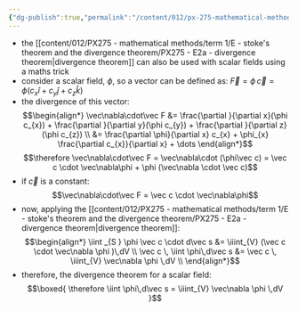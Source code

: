 ```yaml
---
{"dg-publish":true,"permalink":"/content/012/px-275-mathematical-methods/term-1/e-stoke-s-theorem-and-the-divergence-theorem/px-275-e2d-scalar-fields/","noteIcon":"1","created":"2024-11-28T12:13:33.338+00:00","updated":"2024-11-28T12:29:59.010+00:00"}
---
```


- the [[content/012/PX275 - mathematical methods/term 1/E - stoke's theorem and the divergence theorem/PX275 - E2a - divergence theorem\|divergence theorem]] can also be used with scalar fields using a maths trick
- consider a scalar field, $\phi$, so a vector can be defined as: $\vec F = \phi \, \vec c = \phi (c_{x}\hat i + c_{y} \hat j  + c_{z} \hat k)$
- the divergence of this vector: 
$$\begin{align*}
	\vec\nabla\cdot\vec F &= \frac{\partial }{\partial x}(\phi c_{x}) + \frac{\partial }{\partial y}(\phi c_{y}) + \frac{\partial }{\partial z}(\phi c_{z}) \\
	&= \frac{\partial \phi}{\partial x} c_{x} + \phi_{x} \frac{\partial c_{x}}{\partial x}  + \dots
\end{align*}$$
$$\therefore \vec\nabla\cdot\vec F = \vec\nabla\cdot (\phi\vec c) = \vec c \cdot \vec\nabla\phi + \phi (\vec\nabla \cdot \vec c)$$
- if $\vec c$ is a constant:
$$\vec\nabla\cdot\vec F = \vec c \cdot \vec\nabla\phi$$
- now, applying the [[content/012/PX275 - mathematical methods/term 1/E - stoke's theorem and the divergence theorem/PX275 - E2a - divergence theorem\|divergence theorem]]:
$$\begin{align*}
	\iint _{S } \phi \vec c \cdot d\vec s &= \iiint_{V} (\vec c \cdot \vec\nabla \phi )\,dV \\
	\vec c \, \iint \phi\,d\vec s &= \vec c \, \iiint_{V} \vec\nabla \phi \,dV \\
\end{align*}$$
- therefore, the divergence theorem for a scalar field:
$$\boxed{ \therefore \iint \phi\,d\vec s =  \iiint_{V} \vec\nabla \phi \,dV  }$$
